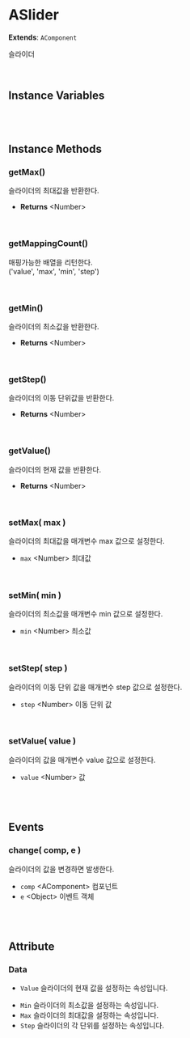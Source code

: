 # ASlider
**Extends**: `AComponent`

슬라이더

<br/>

## Instance Variables

<br/>
<br/>

## Instance Methods

### getMax()

슬라이더의 최대값을 반환한다.

- **Returns** \<Number>

<br/>

### getMappingCount()

매핑가능한 배열을 리턴한다.<br/>
('value', 'max', 'min', 'step')

<br/>

### getMin()

슬라이더의 최소값을 반환한다.

- **Returns** \<Number>

<br/>

### getStep()

슬라이더의 이동 단위값을 반환한다.

- **Returns** \<Number>

<br/>

### getValue()

슬라이더의 현재 값을 반환한다.

- **Returns** \<Number>

<br/>

### setMax( max )

슬라이더의 최대값을 매개변수 max 값으로 설정한다.

- `max` \<Number> 최대값

<br/>

### setMin( min )

슬라이더의 최소값을 매개변수 min 값으로 설정한다.

- `min` \<Number> 최소값

<br/>

### setStep( step )

슬라이더의 이동 단위 값을 매개변수 step 값으로 설정한다.

- `step` \<Number> 이동 단위 값

<br/>

### setValue( value )

슬라이더의 값을 매개변수 value 값으로 설정한다.

- `value` \<Number> 값

<br/>
<br/>

## Events

### change( comp, e )

슬라이더의 값을 변경하면 발생한다.

- `comp` \<AComponent> 컴포넌트
- `e` \<Object> 이벤트 객체

<br/>
<br/>

## Attribute

### Data

- `Value`  슬라이더의 현재 값을 설정하는 속성입니다.
* `Min`  슬라이더의 최소값을 설정하는 속성입니다.
* `Max`  슬라이더의 최대값을 설정하는 속성입니다.
* `Step` 슬라이더의 각 단위를 설정하는 속성입니다.

<br/>